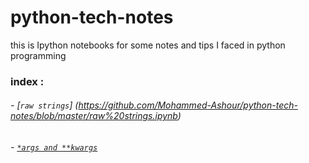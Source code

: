# python-tech-notes
this is Ipython notebooks for some notes and tips I faced in python programming
### index :
######  -  [`raw strings`] (https://github.com/Mohammed-Ashour/python-tech-notes/blob/master/raw%20strings.ipynb)
######  - [`*args and **kwargs`](https://github.com/Mohammed-Ashour/python-tech-notes/blob/master/args%20and%20kwargs.ipynb)
